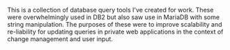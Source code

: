 This is a collection of database query tools I've created for work. These were overwhelmingly used in DB2 but also saw use in MariaDB with some string manipulation. The purposes of these were to improve scalability and re-liability for updating queries in private web applications in the context of change management and user input.
